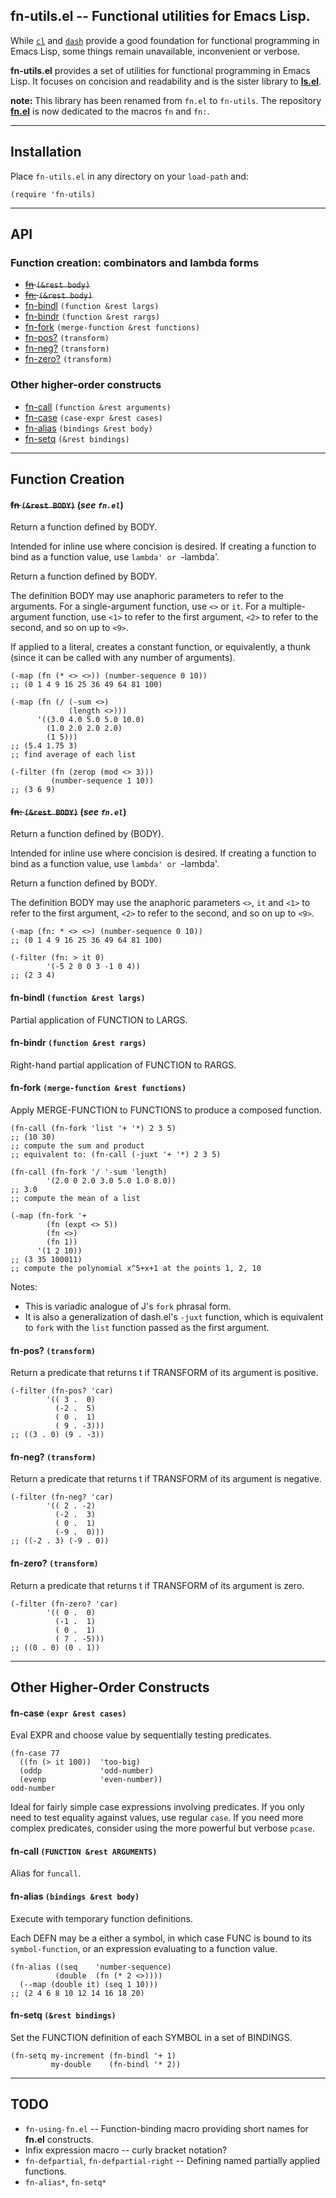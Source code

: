 fn-utils.el -- Functional utilities for Emacs Lisp.
-----

While [`cl`](https://www.gnu.org/software/emacs/manual/html_node/cl/) and
[`dash`](https://github.com/magnars/dash.el) provide a good foundation for
functional programming in Emacs Lisp, some things remain unavailable, 
inconvenient or verbose.

__fn-utils.el__ provides a set of utilities for functional programming in Emacs Lisp.
It focuses on concision and readability and is the sister library to
[__ls.el__](https://github.com/troyp/ls.el).

__note:__ This library has been renamed from `fn.el` to `fn-utils`. The
repository [__fn.el__](https://github.com/troyp/fn.el) is now dedicated to the
macros `fn` and `fn:`.

------------------------------------------------------------

## Installation

Place `fn-utils.el` in any directory on your `load-path` and:

    (require 'fn-utils)

------------------------------------------------------------

## API

### Function creation: combinators and lambda forms
* ~~[fn](#fn-rest-body) `(&rest body)`~~
* ~~[fn:](#fn-rest-body) `(&rest body)`~~
* [fn-bindl](#fn-bindl-function-rest-largs) `(function &rest largs)`
* [fn-bindr](#fn-bindr-function-rest-rargs) `(function &rest rargs)`
* [fn-fork](#fn-fork-merge-function-rest-functions) `(merge-function &rest functions)`
* [fn-pos?](#fn-pos-transform) `(transform)`
* [fn-neg?](#fn-neg-transform) `(transform)`
* [fn-zero?](#fn-zero-transform) `(transform)`

### Other higher-order constructs
* [fn-call](#fn-call-function-rest-arguments) `(function &rest arguments)`
* [fn-case](#fn-case-expr-rest-cases) `(case-expr &rest cases)`
* [fn-alias](#fn-alias-bindings-rest-body) `(bindings &rest body)`
* [fn-setq](#fn-setq-rest-bindings) `(&rest bindings)`

------------------------------------------------------------

## Function Creation

#### ~~fn `(&rest BODY)`~~    (_see `fn.el`_)

Return a function defined by BODY.

Intended for inline use where concision is desired.  If creating a function to
bind as a function value, use `lambda' or `-lambda'.

Return a function defined by BODY.

The definition BODY may use anaphoric parameters to refer to the arguments. For
a single-argument function, use `<>` or `it`. For a multiple-argument function,
use `<1>` to refer to the first argument, `<2>` to refer to the second, and so
on up to `<9>`.

If applied to a literal, creates a constant function, or equivalently, a thunk
(since it can be called with any number of arguments).

    (-map (fn (* <> <>)) (number-sequence 0 10))
    ;; (0 1 4 9 16 25 36 49 64 81 100)

    (-map (fn (/ (-sum <>)
                 (length <>)))
          '((3.0 4.0 5.0 5.0 10.0)
            (1.0 2.0 2.0 2.0)
            (1 5)))
    ;; (5.4 1.75 3)
    ;; find average of each list

    (-filter (fn (zerop (mod <> 3)))
             (number-sequence 1 10))
    ;; (3 6 9)
    
#### ~~fn: `(&rest BODY)`~~    (_see `fn.el`_)

Return a function defined by (BODY).

Intended for inline use where concision is desired.  If creating a function to
bind as a function value, use `lambda' or `-lambda'.

Return a function defined by BODY.

The definition BODY may use the anaphoric parameters `<>`, `it` and `<1>` to refer to
the first argument, `<2>` to refer to the second, and so on up to `<9>`.

    (-map (fn: * <> <>) (number-sequence 0 10))
    ;; (0 1 4 9 16 25 36 49 64 81 100)

    (-filter (fn: > it 0)
            '(-5 2 0 0 3 -1 0 4))
    ;; (2 3 4)
    
#### fn-bindl `(function &rest largs)`

Partial application of FUNCTION to LARGS.

#### fn-bindr `(function &rest rargs)`

Right-hand partial application of FUNCTION to RARGS.

#### fn-fork `(merge-function &rest functions)`

Apply MERGE-FUNCTION to FUNCTIONS to produce a composed function.

    (fn-call (fn-fork 'list '+ '*) 2 3 5)
    ;; (10 30)
    ;; compute the sum and product
    ;; equivalent to: (fn-call (-juxt '+ '*) 2 3 5)

    (fn-call (fn-fork '/ '-sum 'length)
            '(2.0 0 2.0 3.0 5.0 1.0 8.0))
    ;; 3.0
    ;; compute the mean of a list

    (-map (fn-fork '+
            (fn (expt <> 5))
            (fn <>)
            (fn 1))
          '(1 2 10))
    ;; (3 35 100011)
    ;; compute the polynomial x^5+x+1 at the points 1, 2, 10

Notes:

* This is variadic analogue of J's `fork` phrasal form.
* It is also a generalization of dash.el's `-juxt` function, which is
equivalent to `fork` with the `list` function passed as the first argument.

#### fn-pos? `(transform)`

Return a predicate that returns t if TRANSFORM of its argument is positive.

    (-filter (fn-pos? 'car)
            '(( 3 .  0)
              (-2 .  5)
              ( 0 .  1)
              ( 9 . -3)))
    ;; ((3 . 0) (9 . -3))

#### fn-neg? `(transform)`

Return a predicate that returns t if TRANSFORM of its argument is negative.

    (-filter (fn-neg? 'car)
            '(( 2 . -2)
              (-2 .  3)
              ( 0 .  1)
              (-9 .  0)))
    ;; ((-2 . 3) (-9 . 0))

#### fn-zero? `(transform)`

Return a predicate that returns t if TRANSFORM of its argument is zero.

    (-filter (fn-zero? 'car)
            '(( 0 .  0)
              (-1 .  1)
              ( 0 .  1)
              ( 7 . -5)))
    ;; ((0 . 0) (0 . 1))

------------------------------------------------------------

## Other Higher-Order Constructs

#### fn-case `(expr &rest cases)`

Eval EXPR and choose value by sequentially testing predicates.

    (fn-case 77
      ((fn (> it 100))  'too-big)
      (oddp             'odd-number)
      (evenp            'even-number))
    odd-number

Ideal for fairly simple case expressions involving predicates.  If you only
need to test equality against values, use regular `case`.  If you need more
complex predicates, consider using the more powerful but verbose `pcase`.

#### fn-call `(FUNCTION &rest ARGUMENTS)`

Alias for `funcall`.

#### fn-alias `(bindings &rest body)`

Execute with temporary function definitions.

Each DEFN may be a either a symbol, in which case FUNC is bound to its
`symbol-function`, or an expression evaluating to a function value.

    (fn-alias ((seq    'number-sequence)
              (double  (fn (* 2 <>))))
      (--map (double it) (seq 1 10)))
    ;; (2 4 6 8 10 12 14 16 18 20)

#### fn-setq `(&rest bindings)`

Set the FUNCTION definition of each SYMBOL in a set of BINDINGS.

    (fn-setq my-increment (fn-bindl '+ 1)
             my-double    (fn-bindl '* 2))

------------------------------------------------------------

## TODO

* `fn-using-fn.el` -- Function-binding macro providing short names for __fn.el__ constructs.
* Infix expression macro -- curly bracket notation?
* `fn-defpartial`, `fn-defpartial-right` -- Defining named partially applied functions.
* `fn-alias*`, `fn-setq*`
